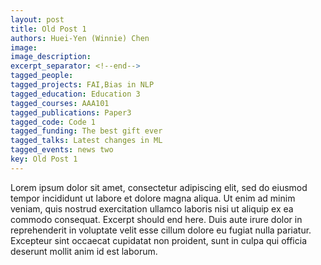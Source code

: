 ```yaml
---
layout: post
title: Old Post 1
authors: Huei-Yen (Winnie) Chen
image:
image_description:
excerpt_separator: <!--end-->
tagged_people: 
tagged_projects: FAI,Bias in NLP
tagged_education: Education 3
tagged_courses: AAA101
tagged_publications: Paper3
tagged_code: Code 1
tagged_funding: The best gift ever
tagged_talks: Latest changes in ML
tagged_events: news two
key: Old Post 1
---
```

Lorem ipsum dolor sit amet, consectetur adipiscing elit, sed do eiusmod tempor incididunt ut labore et dolore magna aliqua. Ut enim ad minim veniam, quis nostrud exercitation ullamco laboris nisi ut aliquip ex ea commodo consequat. Excerpt should end here. <!--end-->Duis aute irure dolor in reprehenderit in voluptate velit esse cillum dolore eu fugiat nulla pariatur. Excepteur sint occaecat cupidatat non proident, sunt in culpa qui officia deserunt mollit anim id est laborum.
